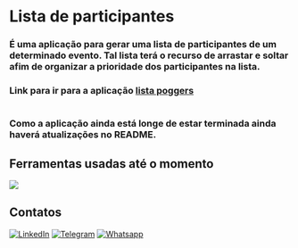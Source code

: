 # Lista de participantes

### É uma aplicação para gerar uma lista de participantes de um determinado evento. Tal lista terá o recurso de arrastar e soltar afim de organizar a prioridade dos participantes na lista.

### Link para ir para a aplicação <a href="https://raphaelazambuja.github.io/participants-list/" target="_blank">lista poggers</a>

#

### Como a aplicação ainda está longe de estar terminada ainda haverá atualizações no README.

## Ferramentas usadas até o momento

![](https://img.shields.io/badge/jQuery-0769AD?style=for-the-badge&logo=jquery&logoColor=white)

## Contatos
[![LinkedIn](https://img.shields.io/badge/LinkedIn-0077B5?style=for-the-badge&logo=linkedin&logoColor=white)](https://www.linkedin.com/in/raphael-azambuja-15001a212/)
[![Telegram](https://img.shields.io/badge/Telegram-2CA5E0?style=for-the-badge&logo=telegram&logoColor=white)](https://t.me/RaphaelAzambuja)
[![Whatsapp](https://img.shields.io/badge/WhatsApp-25D366?style=for-the-badge&logo=whatsapp&logoColor=white)](https://api.whatsapp.com/send/?phone=554899341106&text&type=phone_number&app_absent=0)
